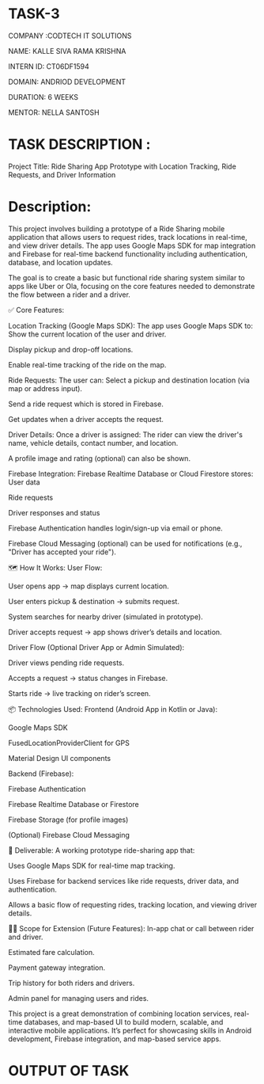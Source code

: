 # TASK-3
COMPANY :CODTECH IT SOLUTIONS

NAME: KALLE SIVA RAMA KRISHNA

INTERN ID: CT06DF1594

DOMAIN: ANDRIOD DEVELOPMENT

DURATION: 6 WEEKS

MENTOR: NELLA SANTOSH

# TASK DESCRIPTION :
Project Title:
Ride Sharing App Prototype with Location Tracking, Ride Requests, and Driver Information

# Description:
This project involves building a prototype of a Ride Sharing mobile application that allows users to request rides, track locations in real-time, and view driver details. The app uses Google Maps SDK for map integration and Firebase for real-time backend functionality including authentication, database, and location updates.

The goal is to create a basic but functional ride sharing system similar to apps like Uber or Ola, focusing on the core features needed to demonstrate the flow between a rider and a driver.

✅ Core Features:

Location Tracking (Google Maps SDK): The app uses Google Maps SDK to:
Show the current location of the user and driver.

Display pickup and drop-off locations.

Enable real-time tracking of the ride on the map.

Ride Requests: The user can:
Select a pickup and destination location (via map or address input).

Send a ride request which is stored in Firebase.

Get updates when a driver accepts the request.

Driver Details: Once a driver is assigned:
The rider can view the driver's name, vehicle details, contact number, and location.

A profile image and rating (optional) can also be shown.

Firebase Integration: Firebase Realtime Database or Cloud Firestore stores:
User data

Ride requests

Driver responses and status

Firebase Authentication handles login/sign-up via email or phone.

Firebase Cloud Messaging (optional) can be used for notifications (e.g., "Driver has accepted your ride").

🗺 How It Works: User Flow:

User opens app → map displays current location.

User enters pickup & destination → submits request.

System searches for nearby driver (simulated in prototype).

Driver accepts request → app shows driver’s details and location.

Driver Flow (Optional Driver App or Admin Simulated):

Driver views pending ride requests.

Accepts a request → status changes in Firebase.

Starts ride → live tracking on rider’s screen.

📦 Technologies Used: Frontend (Android App in Kotlin or Java):

Google Maps SDK

FusedLocationProviderClient for GPS

Material Design UI components

Backend (Firebase):

Firebase Authentication

Firebase Realtime Database or Firestore

Firebase Storage (for profile images)

(Optional) Firebase Cloud Messaging

🎯 Deliverable: A working prototype ride-sharing app that:

Uses Google Maps SDK for real-time map tracking.

Uses Firebase for backend services like ride requests, driver data, and authentication.

Allows a basic flow of requesting rides, tracking location, and viewing driver details.

🧑‍💻 Scope for Extension (Future Features): In-app chat or call between rider and driver.

Estimated fare calculation.

Payment gateway integration.

Trip history for both riders and drivers.

Admin panel for managing users and rides.

This project is a great demonstration of combining location services, real-time databases, and map-based UI to build modern, scalable, and interactive mobile applications. It’s perfect for showcasing skills in Android development, Firebase integration, and map-based service apps.

# OUTPUT OF TASK
